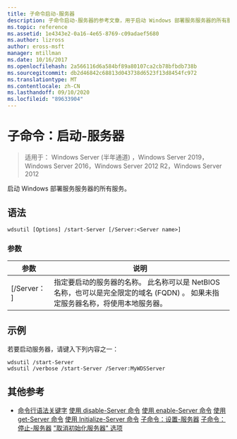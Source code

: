 ```yaml
---
title: 子命令启动-服务器
description: 子命令启动-服务器的参考文章，用于启动 Windows 部署服务服务器的所有服务。
ms.topic: reference
ms.assetid: 1e4343e2-0a16-4e65-8769-c09adaef5680
ms.author: lizross
author: eross-msft
manager: mtillman
ms.date: 10/16/2017
ms.openlocfilehash: 2a566116d6a584bf89a80107ca2cb78bfbdb738b
ms.sourcegitcommit: db2d46842c68813d043738d6523f13d8454fc972
ms.translationtype: MT
ms.contentlocale: zh-CN
ms.lasthandoff: 09/10/2020
ms.locfileid: "89633904"
---
```

# <a name="subcommand-start-server"></a>子命令：启动-服务器

> 适用于： Windows Server (半年通道) ，Windows Server 2019，Windows Server 2016，Windows Server 2012 R2，Windows Server 2012

启动 Windows 部署服务服务器的所有服务。

## <a name="syntax"></a>语法
```
wdsutil [Options] /start-Server [/Server:<Server name>]
```
### <a name="parameters"></a>参数
|参数|说明|
|-------|--------|
|[/Server： <Server name> ]|指定要启动的服务器的名称。 此名称可以是 NetBIOS 名称，也可以是完全限定的域名 (FQDN) 。 如果未指定服务器名称，将使用本地服务器。|
## <a name="examples"></a>示例
若要启动服务器，请键入下列内容之一：
```
wdsutil /start-Server
wdsutil /verbose /start-Server /Server:MyWDSServer
```
## <a name="additional-references"></a>其他参考
- [命令行语法关键字](command-line-syntax-key.md) 
[使用 disable-Server 命令](using-the-disable-server-command.md) 
[使用 enable-Server 命令](using-the-enable-server-command.md) 
[使用 get-Server 命令](using-the-get-server-command.md) 
[使用 Initialize-Server 命令](using-the-initialize-server-command.md) 
[子命令：设置-服务器](subcommand-set-server.md) 
[子命令：停止-服务器](subcommand-stop-server.md) 
["取消初始化服务器" 选项](the-uninitialize-server-option.md)
